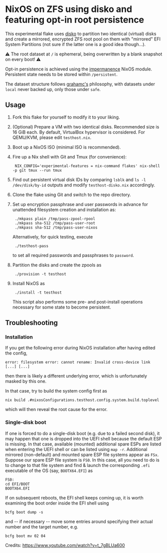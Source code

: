 # NixOS on ZFS using disko and featuring opt-in root persistence

This experimental flake uses [disko](https://github.com/nix-community/disko) to partition two identical (virtual) disks and create a mirrored, encrypted ZFS root pool on them with "mirrored" EFI System Partitions (not sure if the latter one is a good idea though...).

:warning: The root dataset at `/` is ephemeral, being overwritten by a blank snapshot on every boot! :warning:

Opt-in persistence is achieved using the [impermanence](https://github.com/nix-community/impermanence) NixOS module. Persistent state needs to be stored within `/persistent`.

The dataset structure follows [grahamc's](https://grahamc.com/blog/erase-your-darlings/) philosophy, with datasets under `local` never backed up, only those under `safe`.

## Usage

1. Fork this flake for yourself to modify it to your liking.
2. (Optional) Prepare a VM with two identical disks. Recommended size is 16 GiB each. By default, VirtualBox hypervisor is considered. For QEMU/KVM, please edit `testhost.nix`.
3. Boot up a NixOS ISO (minimal ISO is recommended).
4. Fire up a Nix shell with Git and Tmux (for convenience):

        NIX_CONFIG='experimental-features = nix-command flakes' nix-shell -p git tmux --run tmux

5. Find out persistent virtual disk IDs by comparing `lsblk` and `ls -l /dev/disk/by-id` outputs and modify `testhost-disko.nix` accordingly.
6. Clone the flake using Git and switch to the repo directory.
7. Set up encryption passphrase and user passwords in advance for unattended filesystem creation and installation as:

        ./mkpass plain /tmp/pass-zpool-rpool
        ./mkpass sha-512 /tmp/pass-user-root
        ./mkpass sha-512 /tmp/pass-user-nixos

   Alternatively, for quick testing, execute

        ./testhost-pass

   to set all required passwords and passphrases to `password`.

8. Partition the disks and create the zpools as

        ./provision -t testhost

9. Install NixOS as

        ./install -t testhost

   This script also performs some pre- and post-install operations necessary for some state to become persistent.

## Troubleshooting

### Installation

If you get the following error during NixOS installation after having edited the config,

    error: filesystem error: cannot rename: Invalid cross-device link [...] [...]

then there is likely a different underlying error, which is unfortunately masked by this one.

In that case, try to build the system config first as

    nix build .#nixosConfigurations.testhost.config.system.build.toplevel

which will then reveal the root cause for the error.

### Single-disk boot

If one is forced to do a single-disk boot (e.g. due to a failed second disk),
it may happen that one is dropped into the UEFI shell because the default ESP
is missing. In that case, available (mounted) additional spare ESPs are listed when
entering the UEFI shell or can be listed using `map -r`. Additional mirrored
(non-default) and mounted spare ESP file systems appear as `FSx`. Suppose our
spare ESP file system is `FS0`. In this case, all you need to do is to change
to that file system and find & launch the corresponding `.efi` executable of
the OS (say, `BOOTX64.EFI`) as

    FS0:
    cd EFI/BOOT
    BOOTX64.EFI

If on subsequent reboots, the EFI shell keeps coming up, it is worth examining
the boot order inside the EFI shell using

    bcfg boot dump -s

and -- if necessary -- move some entries around specifying their actual number
and the target number, e.g.

    bcfg boot mv 02 04

Credits: https://www.youtube.com/watch?v=t_7gBLUa600
